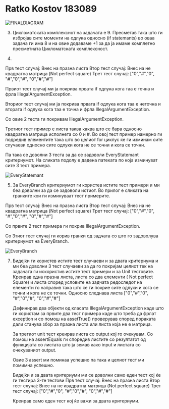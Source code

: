 # Ratko Kostov 183089

![FINALDIAGRAM](https://user-images.githubusercontent.com/86716668/169287700-2ee9c35a-b5d5-43cf-960f-10626ba666eb.jpg)


3. Цикломатската комплекснот на задачата е 9. Пресметав така што ги избројав сите моменти на одлука односно (if statemants) во оваа задача
ги има 8 и на овие додаваме +1 за да ја имаме комплетно пресметната Цикломатската комплексност.

4. 
Прв тест случај: Внес на празна листа
Втор тест случај: Внес на не квадратна матрица (Not perfect square)
Трет тест случај: ["0","#","0", "#","0","#", "0","#","#"]

Првиот тест случај ми ја покрива првата if одлука кога таа е точна и фрла IllegalArgumentException.

Вториот тест случај ми ја покрива првата if одлука кога таа е неточна и втората if одлука кога таа е точна
и фрла IllegalArgumentException.

Со овие 2 теста ги покривам IllegalArgumentException.

Третиот тест пример е листа таква каква што се бара односно квадратна матрица исполнета со 0 и #.
Во овој тест пример намерно ги подредив елементите така што во целиот for циклус ќе ги изминам
сите случаеви односно сите одлуки кога не се точни и кога се точни. 

Па така се доволни 3 теста за да се задоволи EveryStatemant критериумот. На сликата подолу е дадена
патеката по која изминуват сите 3 тест примера.

![EveryStatemant](https://user-images.githubusercontent.com/86716668/169293475-3d076a7f-f0e1-4549-88a3-6b3702a9e770.jpg)


5. За EveryBranch критериумот ги користев истите тест примери и ми беа доволни за да се задоволи истиот.
Во прилог е сликата на гранките кои ги изминуваат тест примерите.

Прв тест случај: Внес на празна листа
Втор тест случај: Внес на не квадратна матрица (Not perfect square)
Трет тест случај: ["0","#","0", "#","0","#", "0","#","#"]

Со првите 2 тест примера ги покрив IllegalArgumentException.

Со 3тиот тест случај ги корив гранки од задчата со што го задоволува критериумот на EveryBranch.

![EveryBranch](https://user-images.githubusercontent.com/86716668/169294822-5ab13479-736b-4f1c-9490-1519ede2def8.jpg)


7. Бидејќи ги користев истите тест случаеви и за двата критериума и ми беа доволни 3 тест случаеви
   за да го покријам целиот тек на задачата ги искористив истите тест примери и за Unit тестовите.
   Креирав една празна листа, листа со два елементи ( Not perfect Square)  и листа според условите на задчата
   редоследот на елементи го направив така што ќе ги покрие сите одлуки и кога се точни и кога не се точни.
   Односно следнава листа ["0","#","0", "#","0","#", "0","#","#"]
   
   Дефинирав два објекти од класата IllegalArgumentException каде што ги користам за првите два тест примера
   каде што треба да фрлат exception и со помош на assetTrue() проверував според пораката дали станува збор
   за празна листа или листа која не е матрица.
   
   За третиот unit тест креирав листа со output кој го очекувам.
   Со помош на assertEquals ги споредив листите со резултатот од функцијата со листата што ја земав како input  и  листата со очекуваниот output.
   
   Овие 3 assert  ми поминаа успешно па така и целиот тест ми помимна успешно.
   
   Бидејќи и за двата критериуми ми се доволни само еден тест кој ќе ги тестира 3-те тестови
     Прв тест случај: Внес на празна листа
     Втор тест случај: Внес на не квадратна матрица (Not perfect square)
     Трет тест случај: ["0","#","0", "#","0","#", "0","#","#"]
     
     Креирав само еден тест кој ќе важи за двата критериуми.
